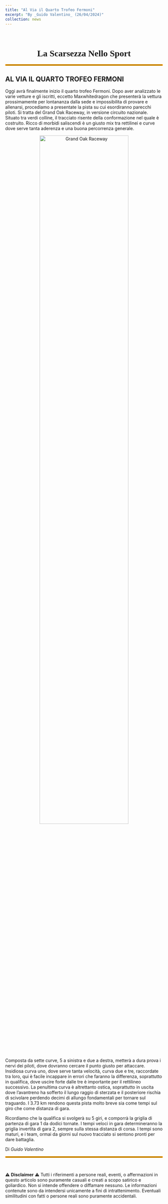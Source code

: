```yaml
---
title: "Al Via il Quarto Trofeo Fermoni"
excerpt: "By _Guido Valentino_ (26/04/2024)"
collection: news
---
```


<br>

<h1 style="text-align: center; font-family: Algerian;">La Scarsezza Nello Sport</h1>
<hr style="border: 2px solid orange;" />

## AL VIA IL QUARTO TROFEO FERMONI

Oggi avrà finalmente inizio il quarto trofeo Fermoni. Dopo aver analizzato le varie vetture e gli iscritti, eccetto Maxwhitedragon che presenterà la vettura prossimamente per lontananza dalla sede e impossibilita di provare e allenarsi, procediamo a presentate la pista su cui esordiranno parecchi piloti. Si tratta del Grand Oak Raceway, in versione circuito nazionale. Situato tra verdi colline, il tracciato risente della conformazione nel quale è costruito. Ricco di morbidi saliscendi è un giusto mix tra rettilinei e curve dove serve tanta aderenza e una buona percorrenza generale.

<div style="text-align: center;">
    <img src="../news_images/Grand_Oak_Raceway_National_Circuit.jpg" alt="Grand Oak Raceway" style="width:75%;"/>
</div>

Composta da sette curve, 5 a sinistra e due a destra, metterà a dura prova i nervi dei piloti, dove dovranno cercare il punto giusto per attaccare. Insidiosa curva uno, dove serve tanta velocità, curva due e tre, raccordate tra loro, qui è facile incappare in errori che faranno la differenza, soprattutto in qualifica, dove uscire forte dalle tre è importante per il rettilineo successivo. La penultima curva è altrettanto ostica, soprattutto in uscita dove l’avantreno ha sofferto il lungo raggio di sterzata e il posteriore rischia di scivolare perdendo decimi di allungo fondamentali per tornare sul traguardo. I 3.73 km rendono questa pista molto breve sia come tempi sul giro che come distanza di gara.

Ricordiamo che la qualifica si svolgerà su 5 giri, e comporrà la griglia di partenza di gara 1 da dodici tornate. I tempi veloci in gara determineranno la griglia invertita di gara 2, sempre sulla stessa distanza di corsa. I tempi sono maturi, e i team, ormai da giorni sul nuovo tracciato si sentono pronti per dare battaglia.

Di _Guido Valentino_

<hr style="border: 2px solid orange;" />

<br>

⚠️ **Disclaimer** ⚠️
Tutti i riferimenti a persone reali, eventi, o affermazioni in questo articolo sono puramente casuali e creati a scopo satirico e goliardico. Non si intende offendere o diffamare nessuno. Le informazioni contenute sono da intendersi unicamente a fini di intrattenimento. Eventuali similitudini con fatti o persone reali sono puramente accidentali.